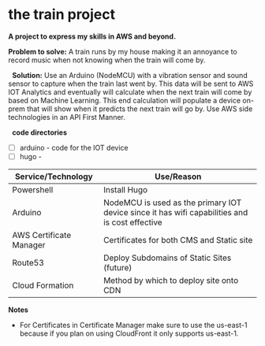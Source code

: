 # the train project
**A project to express my skills in AWS and beyond.**
&nbsp;

**Problem to solve:**
A train runs by my house making it an annoyance to record music when not knowing when the train will come by.  

&nbsp;
**Solution:**
Use an Arduino (NodeMCU) with a vibration sensor and sound sensor to capture when the train last went by. This data will be sent to AWS IOT Analytics and eventually will calculate when the next train will come by based on Machine Learning. This end calculation will populate a device on-prem that will show when it predicts the next train will go by. 
Use AWS side technologies in an API First Manner.  

&nbsp;
**code directories**
- [ ] arduino - code for the IOT device
- [ ] hugo -
&nbsp;
&nbsp;

Service/Technology | Use/Reason
------------ | -------------
Powershell | Install Hugo
Arduino | NodeMCU is used as the primary IOT device since it has wifi capabilities and is cost effective
AWS Certificate Manager | Certificates for both CMS and Static site
Route53 | Deploy Subdomains of Static Sites (future)
Cloud Formation | Method by which to deploy site onto CDN

**Notes**
- For Certificates in Certificate Manager make sure to use the us-east-1 because if you plan on using CloudFront it only supports us-east-1. 
